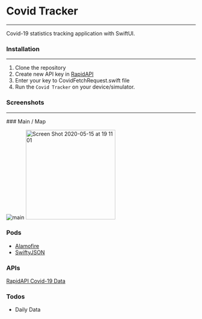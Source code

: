 # Covid Tracker
----

Covid-19 statistics tracking application with SwiftUI.

### Installation
----
1. Clone the repository
2. Create new API key in [RapidAPI](https://rapidapi.com/Gramzivi/api/covid-19-data) 
3. Enter your key to CovidFetchRequest.swift file
4. Run the `Covid Tracker` on your device/simulator.

### Screenshots
----
### Main / Map


![main](https://user-images.githubusercontent.com/24472372/82071162-646d1d00-96de-11ea-94d8-99bc64857e58.gif)
<img width="238" alt="Screen Shot 2020-05-15 at 19 11 01" src="https://user-images.githubusercontent.com/24472372/82072144-d72ac800-96df-11ea-8464-9a399cc72e04.png">

### Pods

* [Alamofire](https://github.com/Alamofire/Alamofire)
* [SwiftyJSON](https://github.com/SwiftyJSON/SwiftyJSON)

### APIs

[RapidAPI Covid-19 Data](https://rapidapi.com/Gramzivi/api/covid-19-data)

### Todos

 - Daily Data

